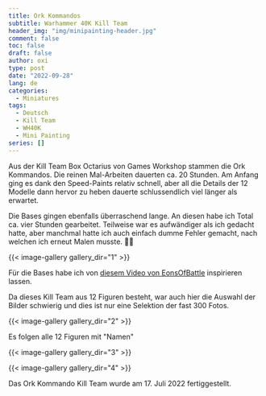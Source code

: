 ```yaml
---
title: Ork Kommandos
subtitle: Warhammer 40K Kill Team
header_img: "img/minipainting-header.jpg"
comment: false
toc: false
draft: false
author: oxi
type: post
date: "2022-09-28"
lang: de
categories:
  - Miniatures
tags:
  - Deutsch
  - Kill Team
  - WH40K
  - Mini Painting
series: []
---
```

Aus der Kill Team Box Octarius von Games Workshop stammen die Ork Kommandos. Die reinen Mal-Arbeiten dauerten ca. 20 Stunden. Am Anfang ging es dank den Speed-Paints relativ schnell, aber all die Details der 12 Modelle dann hervor zu heben dauerte schlussendlich viel länger als erwartet.

Die Bases gingen ebenfalls überraschend lange. An diesen habe ich Total ca. vier Stunden gearbeitet. Teilweise war es aufwändiger als ich gedacht hatte, aber manchmal hatte ich auch einfach dumme Fehler gemacht, nach welchen ich erneut Malen musste. 🤷‍♂️

{{< image-gallery gallery_dir="1" >}}

Für die Bases habe ich von [diesem Video von EonsOfBattle](https://www.youtube.com/watch?v=fihnIwq7yc0) inspirieren lassen.

Da dieses Kill Team aus 12 Figuren besteht, war auch hier die Auswahl der Bilder schwierig und dies ist nur eine Selektion der fast 300 Fotos.

{{< image-gallery gallery_dir="2" >}}

Es folgen alle 12 Figuren mit "Namen"

{{< image-gallery gallery_dir="3" >}}

{{< image-gallery gallery_dir="4" >}}

Das Ork Kommando Kill Team wurde am 17. Juli 2022 fertiggestellt.
